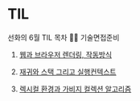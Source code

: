 # TIL

선화의 6월 TIL 목차 📑📑 기술면접준비

 1. [웹과 브라우저 렌더링, 작동방식](https://github.com/sunhwa508/TIL/blob/main/javascript/210607.md, "link")
 
 2. [재귀와 스택 그리고 실행컨텍스트](https://github.com/sunhwa508/TIL/blob/main/javascript/210608.md, "link")
 
 3. [렉시컬 환경과 가비지 컬렉션 알고리즘](https://github.com/sunhwa508/TIL/blob/main/javascript/210609.md, "link")
